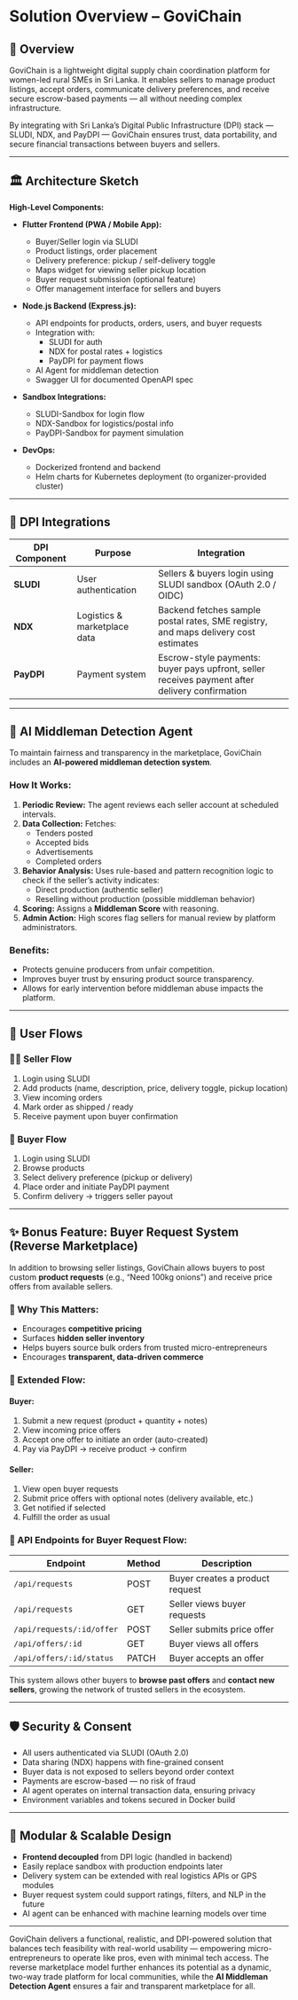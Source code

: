 # Solution Overview – GoviChain

## 🧩 Overview

GoviChain is a lightweight digital supply chain coordination platform for women-led rural SMEs in Sri Lanka. It enables sellers to manage product listings, accept orders, communicate delivery preferences, and receive secure escrow-based payments — all without needing complex infrastructure.

By integrating with Sri Lanka’s Digital Public Infrastructure (DPI) stack — SLUDI, NDX, and PayDPI — GoviChain ensures trust, data portability, and secure financial transactions between buyers and sellers.

---

## 🏛️ Architecture Sketch

**High-Level Components:**

- **Flutter Frontend (PWA / Mobile App):**
  - Buyer/Seller login via SLUDI
  - Product listings, order placement
  - Delivery preference: pickup / self-delivery toggle
  - Maps widget for viewing seller pickup location
  - Buyer request submission (optional feature)
  - Offer management interface for sellers and buyers

- **Node.js Backend (Express.js):**
  - API endpoints for products, orders, users, and buyer requests
  - Integration with:
    - SLUDI for auth
    - NDX for postal rates + logistics
    - PayDPI for payment flows
  - AI Agent for middleman detection
  - Swagger UI for documented OpenAPI spec

- **Sandbox Integrations:**
  - SLUDI-Sandbox for login flow
  - NDX-Sandbox for logistics/postal info
  - PayDPI-Sandbox for payment simulation

- **DevOps:**
  - Dockerized frontend and backend
  - Helm charts for Kubernetes deployment (to organizer-provided cluster)

---

## 🔐 DPI Integrations

| DPI Component | Purpose | Integration |
|---------------|---------|-------------|
| **SLUDI** | User authentication | Sellers & buyers login using SLUDI sandbox (OAuth 2.0 / OIDC) |
| **NDX** | Logistics & marketplace data | Backend fetches sample postal rates, SME registry, and maps delivery cost estimates |
| **PayDPI** | Payment system | Escrow-style payments: buyer pays upfront, seller receives payment after delivery confirmation |

---

## 🤖 AI Middleman Detection Agent

To maintain fairness and transparency in the marketplace, GoviChain includes an **AI-powered middleman detection system**.

### **How It Works:**
1. **Periodic Review:** The agent reviews each seller account at scheduled intervals.
2. **Data Collection:** Fetches:
   - Tenders posted
   - Accepted bids
   - Advertisements
   - Completed orders
3. **Behavior Analysis:** Uses rule-based and pattern recognition logic to check if the seller’s activity indicates:
   - Direct production (authentic seller)
   - Reselling without production (possible middleman behavior)
4. **Scoring:** Assigns a **Middleman Score** with reasoning.
5. **Admin Action:** High scores flag sellers for manual review by platform administrators.

### **Benefits:**
- Protects genuine producers from unfair competition.
- Improves buyer trust by ensuring product source transparency.
- Allows for early intervention before middleman abuse impacts the platform.

---

## 🔁 User Flows

### 👩‍🌾 Seller Flow
1. Login using SLUDI
2. Add products (name, description, price, delivery toggle, pickup location)
3. View incoming orders
4. Mark order as shipped / ready
5. Receive payment upon buyer confirmation

### 🛒 Buyer Flow
1. Login using SLUDI
2. Browse products
3. Select delivery preference (pickup or delivery)
4. Place order and initiate PayDPI payment
5. Confirm delivery → triggers seller payout

---

## ✨ Bonus Feature: Buyer Request System (Reverse Marketplace)

In addition to browsing seller listings, GoviChain allows buyers to post custom **product requests** (e.g., “Need 100kg onions”) and receive price offers from available sellers.

### 💼 Why This Matters:
- Encourages **competitive pricing**
- Surfaces **hidden seller inventory**
- Helps buyers source bulk orders from trusted micro-entrepreneurs
- Encourages **transparent, data-driven commerce**

### 🔄 Extended Flow:
#### Buyer:
1. Submit a new request (product + quantity + notes)
2. View incoming price offers
3. Accept one offer to initiate an order (auto-created)
4. Pay via PayDPI → receive product → confirm

#### Seller:
1. View open buyer requests
2. Submit price offers with optional notes (delivery available, etc.)
3. Get notified if selected
4. Fulfill the order as usual

### 🧠 API Endpoints for Buyer Request Flow:
| Endpoint | Method | Description |
|----------|--------|-------------|
| `/api/requests` | POST | Buyer creates a product request |
| `/api/requests` | GET | Seller views buyer requests |
| `/api/requests/:id/offer` | POST | Seller submits price offer |
| `/api/offers/:id` | GET | Buyer views all offers |
| `/api/offers/:id/status` | PATCH | Buyer accepts an offer |

This system allows other buyers to **browse past offers** and **contact new sellers**, growing the network of trusted sellers in the ecosystem.

---

## 🛡️ Security & Consent

- All users authenticated via SLUDI (OAuth 2.0)
- Data sharing (NDX) happens with fine-grained consent
- Buyer data is not exposed to sellers beyond order context
- Payments are escrow-based — no risk of fraud
- AI agent operates on internal transaction data, ensuring privacy
- Environment variables and tokens secured in Docker build

---

## 🧱 Modular & Scalable Design

- **Frontend decoupled** from DPI logic (handled in backend)
- Easily replace sandbox with production endpoints later
- Delivery system can be extended with real logistics APIs or GPS modules
- Buyer request system could support ratings, filters, and NLP in the future
- AI agent can be enhanced with machine learning models over time

---

GoviChain delivers a functional, realistic, and DPI-powered solution that balances tech feasibility with real-world usability — empowering micro-entrepreneurs to operate like pros, even with minimal tech access. The reverse marketplace model further enhances its potential as a dynamic, two-way trade platform for local communities, while the **AI Middleman Detection Agent** ensures a fair and transparent marketplace for all.
